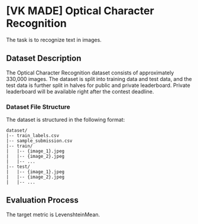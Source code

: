 # [VK MADE] Optical Character Recognition

The task is to recognize text in images.

## Dataset Description

The Optical Character Recognition dataset consists of approximately 330,000 images. The dataset is split into training data and test data, and the test data is further split in halves for public and private leaderboard. Private leaderboard will be available right after the contest deadline.

### Dataset File Structure

The dataset is structured in the following format:

```
dataset/
|-- train_labels.csv
|-- sample_submission.csv
|-- train/
|   |-- {image_1}.jpeg
|   |-- {image_2}.jpeg
|   |-- ...
|-- test/
|   |-- {image_1}.jpeg
|   |-- {image_2}.jpeg
|   |-- ...
```

## Evaluation Process

The target metric is LevenshteinMean.
